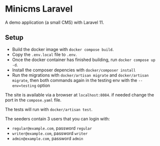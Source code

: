 # Minicms Laravel

A demo application (a small CMS) with Laravel 11.

## Setup

- Build the docker image with `docker compose build`.
- Copy the `.env.local` file to `.env`.
- Once the docker container has finished building, run `docker compose up -d`.
- Install the composer depencies with `docker/composer install`
- Run the migrations with `docker/artisan migrate` and `docker/artisan migrate`, then both commands again in the testing env with the `--env=testing` option

The site is available via a browser at `localhost:8084`. if needed change the port in the `compose.yaml` file.

The tests will run with `docker/artisan test`.

The seeders contain 3 users that you can login with:
- `regular@example.com`, password `regular`
- `writer@example.com`, password `writer`
- `admin@example.com`, password `admin`
